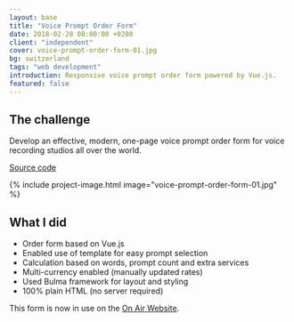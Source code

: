 ```yaml
---
layout: base
title: "Voice Prompt Order Form"
date: 2018-02-28 00:00:00 +0200
client: "independent"
cover: voice-prompt-order-form-01.jpg
bg: switzerland
tags: "web development"
introduction: Responsive voice prompt order form powered by Vue.js.
featured: false
---
```


## The challenge

Develop an effective, modern, one-page voice prompt order form for voice recording studios all over the world.

[Source code](https://git.sr.ht/~franz/voipy-form)

{% include project-image.html image="voice-prompt-order-form-01.jpg" %}

## What I did

- Order form based on Vue.js
- Enabled use of template for easy prompt selection
- Calculation based on words, prompt count and extra services
- Multi-currency enabled (manually updated rates)
- Used Bulma framework for layout and styling
- 100% plain HTML (no server required)

This form is now in use on the [On Air Website](/work/onair-website/).
